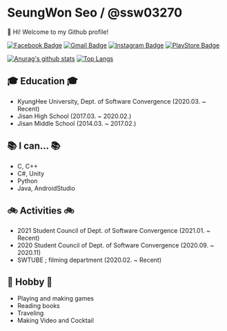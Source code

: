 <!--
### Hi there 👋


**ssw03270/ssw03270** is a ✨ _special_ ✨ repository because its `README.md` (this file) appears on your GitHub profile.

Here are some ideas to get you started:

- 🔭 I’m currently working on ...
- 🌱 I’m currently learning ...
- 👯 I’m looking to collaborate on ...
- 🤔 I’m looking for help with ...
- 💬 Ask me about ...
- 📫 How to reach me: ...
- 😄 Pronouns: ...
- ⚡ Fun fact: ...
-->

# SeungWon Seo / @ssw03270

👋 Hi! Welcome to my Github profile!

[![Facebook Badge](https://img.shields.io/badge/-Facebook-1877f2?style=flat-square&logo=facebook&logoColor=white&link=https://www.facebook.com/profile.php?id=100037181880890)](https://www.facebook.com/profile.php?id=100037181880890)
[![Gmail Badge](https://img.shields.io/badge/-Gmail-d14836?style=flat-square&logo=Gmail&logoColor=white&link=mailto:ttd8591@gmail.com)](mailto:ttd8591@gmail.com)
[![Instagram Badge](https://img.shields.io/badge/-Instagram-a877f2?style=flat-square&logo=Instagram&logoColor=white&link=https://www.instagram.com/won_yee_/)](https://www.instagram.com/won_yee_/)
[![PlayStore Badge](https://img.shields.io/badge/-PlayStore-6e84ff?style=flat-square&logo=Google&logoColor=white&link=https://play.google.com/store/apps/developer?id=%EB%82%98%EB%AC%B4%EB%91%A5%EC%A7%80&hl=en)](https://play.google.com/store/apps/developer?id=%EB%82%98%EB%AC%B4%EB%91%A5%EC%A7%80&hl=en)

[![Anurag's github stats](https://github-readme-stats.vercel.app/api?username=ssw03270)](https://github.com/anuraghazra/github-readme-stats)
[![Top Langs](https://github-readme-stats.vercel.app/api/top-langs/?username=ssw03270&layout=compact)](https://github.com/anuraghazra/github-readme-stats)

## 🎓 Education 🎓
 - KyungHee University, Dept. of Software Convergence (2020.03. ~ Recent)
 - Jisan High School (2017.03. ~ 2020.02.)
 - Jisan Middle School (2014.03. ~ 2017.02.)
  
## 📚 I can... 📚
 - C, C++
 - C#, Unity
 - Python
 - Java, AndroidStudio
 
## 🚲 Activities 🚲
 - 2021 Student Council of Dept. of Software Convergence (2021.01. ~ Recent)
 - 2020 Student Council of Dept. of Software Convergence (2020.09. ~ 2020.11)
 - SWTUBE ; filming department (2020.02. ~ Recent)

## 📌 Hobby 📌
 - Playing and making games
 - Reading books 
 - Traveling
 - Making Video and Cocktail
 
